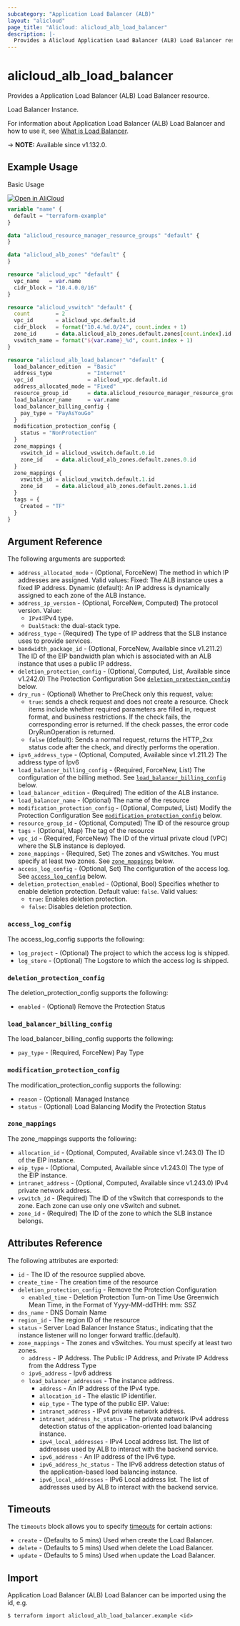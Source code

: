 ```yaml
---
subcategory: "Application Load Balancer (ALB)"
layout: "alicloud"
page_title: "Alicloud: alicloud_alb_load_balancer"
description: |-
  Provides a Alicloud Application Load Balancer (ALB) Load Balancer resource.
---
```


# alicloud_alb_load_balancer

Provides a Application Load Balancer (ALB) Load Balancer resource.

Load Balancer Instance.

For information about Application Load Balancer (ALB) Load Balancer and how to use it, see [What is Load Balancer](https://www.alibabacloud.com/help/en/slb/application-load-balancer/developer-reference/api-alb-2020-06-16-createloadbalancer).

-> **NOTE:** Available since v1.132.0.

## Example Usage

Basic Usage

<div style="display: block;margin-bottom: 40px;"><div class="oics-button" style="float: right;position: absolute;margin-bottom: 10px;">
  <a href="https://api.aliyun.com/terraform?resource=alicloud_alb_load_balancer&exampleId=69375c6d-bff4-e697-2696-1baac7f74f3a4c97779e&activeTab=example&spm=docs.r.alb_load_balancer.0.69375c6dbf&intl_lang=EN_US" target="_blank">
    <img alt="Open in AliCloud" src="https://img.alicdn.com/imgextra/i1/O1CN01hjjqXv1uYUlY56FyX_!!6000000006049-55-tps-254-36.svg" style="max-height: 44px; max-width: 100%;">
  </a>
</div></div>

```terraform
variable "name" {
  default = "terraform-example"
}

data "alicloud_resource_manager_resource_groups" "default" {
}

data "alicloud_alb_zones" "default" {
}

resource "alicloud_vpc" "default" {
  vpc_name   = var.name
  cidr_block = "10.4.0.0/16"
}

resource "alicloud_vswitch" "default" {
  count        = 2
  vpc_id       = alicloud_vpc.default.id
  cidr_block   = format("10.4.%d.0/24", count.index + 1)
  zone_id      = data.alicloud_alb_zones.default.zones[count.index].id
  vswitch_name = format("${var.name}_%d", count.index + 1)
}

resource "alicloud_alb_load_balancer" "default" {
  load_balancer_edition  = "Basic"
  address_type           = "Internet"
  vpc_id                 = alicloud_vpc.default.id
  address_allocated_mode = "Fixed"
  resource_group_id      = data.alicloud_resource_manager_resource_groups.default.groups.0.id
  load_balancer_name     = var.name
  load_balancer_billing_config {
    pay_type = "PayAsYouGo"
  }
  modification_protection_config {
    status = "NonProtection"
  }
  zone_mappings {
    vswitch_id = alicloud_vswitch.default.0.id
    zone_id    = data.alicloud_alb_zones.default.zones.0.id
  }
  zone_mappings {
    vswitch_id = alicloud_vswitch.default.1.id
    zone_id    = data.alicloud_alb_zones.default.zones.1.id
  }
  tags = {
    Created = "TF"
  }
}
```

## Argument Reference

The following arguments are supported:
* `address_allocated_mode` - (Optional, ForceNew) The method in which IP addresses are assigned. Valid values:  Fixed: The ALB instance uses a fixed IP address. Dynamic (default): An IP address is dynamically assigned to each zone of the ALB instance.
* `address_ip_version` - (Optional, ForceNew, Computed) The protocol version. Value:
  - `IPv4`:IPv4 type.
  - `DualStack`: the dual-stack type.
* `address_type` - (Required) The type of IP address that the SLB instance uses to provide services.
* `bandwidth_package_id` - (Optional, ForceNew, Available since v1.211.2) The ID of the EIP bandwidth plan which is associated with an ALB instance that uses a public IP address.
* `deletion_protection_config` - (Optional, Computed, List, Available since v1.242.0) The Protection Configuration See [`deletion_protection_config`](#deletion_protection_config) below.
* `dry_run` - (Optional) Whether to PreCheck only this request, value:
  - `true`: sends a check request and does not create a resource. Check items include whether required parameters are filled in, request format, and business restrictions. If the check fails, the corresponding error is returned. If the check passes, the error code DryRunOperation is returned.
  - `false` (default): Sends a normal request, returns the HTTP_2xx status code after the check, and directly performs the operation.
* `ipv6_address_type` - (Optional, Computed, Available since v1.211.2) The address type of Ipv6
* `load_balancer_billing_config` - (Required, ForceNew, List) The configuration of the billing method. See [`load_balancer_billing_config`](#load_balancer_billing_config) below.
* `load_balancer_edition` - (Required) The edition of the ALB instance.
* `load_balancer_name` - (Optional) The name of the resource
* `modification_protection_config` - (Optional, Computed, List) Modify the Protection Configuration See [`modification_protection_config`](#modification_protection_config) below.
* `resource_group_id` - (Optional, Computed) The ID of the resource group
* `tags` - (Optional, Map) The tag of the resource
* `vpc_id` - (Required, ForceNew) The ID of the virtual private cloud (VPC) where the SLB instance is deployed.
* `zone_mappings` - (Required, Set) The zones and vSwitches. You must specify at least two zones. See [`zone_mappings`](#zone_mappings) below.
* `access_log_config` - (Optional, Set) The configuration of the access log. See [`access_log_config`](#access_log_config) below.
* `deletion_protection_enabled` - (Optional, Bool) Specifies whether to enable deletion protection. Default value: `false`. Valid values:
  - `true`: Enables deletion protection.
  - `false`: Disables deletion protection.

### `access_log_config`

The access_log_config supports the following:

* `log_project` - (Optional) The project to which the access log is shipped.
* `log_store` - (Optional) The Logstore to which the access log is shipped.

### `deletion_protection_config`

The deletion_protection_config supports the following:
* `enabled` - (Optional) Remove the Protection Status

### `load_balancer_billing_config`

The load_balancer_billing_config supports the following:
* `pay_type` - (Required, ForceNew) Pay Type

### `modification_protection_config`

The modification_protection_config supports the following:
* `reason` - (Optional) Managed Instance
* `status` - (Optional) Load Balancing Modify the Protection Status

### `zone_mappings`

The zone_mappings supports the following:
* `allocation_id` - (Optional, Computed, Available since v1.243.0) The ID of the EIP instance.
* `eip_type` - (Optional, Computed, Available since v1.243.0) The type of the EIP instance.
* `intranet_address` - (Optional, Computed, Available since v1.243.0) IPv4 private network address.
* `vswitch_id` - (Required) The ID of the vSwitch that corresponds to the zone. Each zone can use only one vSwitch and subnet.
* `zone_id` - (Required) The ID of the zone to which the SLB instance belongs.

## Attributes Reference

The following attributes are exported:
* `id` - The ID of the resource supplied above.
* `create_time` - The creation time of the resource
* `deletion_protection_config` - Remove the Protection Configuration
  * `enabled_time` - Deletion Protection Turn-on Time Use Greenwich Mean Time, in the Format of Yyyy-MM-ddTHH: mm: SSZ
* `dns_name` - DNS Domain Name
* `region_id` - The region ID of the resource
* `status` - Server Load Balancer Instance Status:, indicating that the instance listener will no longer forward traffic.(default).
* `zone_mappings` - The zones and vSwitches. You must specify at least two zones.
  * `address` - IP Address. The Public IP Address, and Private IP Address from the Address Type
  * `ipv6_address` - Ipv6 address
  * `load_balancer_addresses` - The instance address.
    * `address` - An IP address of the IPv4 type.
    * `allocation_id` - The elastic IP identifier.
    * `eip_type` - The type of the public EIP. Value:
    * `intranet_address` - IPv4 private network address.
    * `intranet_address_hc_status` - The private network IPv4 address detection status of the application-oriented load balancing instance.
    * `ipv4_local_addresses` - IPv4 Local address list. The list of addresses used by ALB to interact with the backend service.
    * `ipv6_address` - An IP address of the IPv6 type.
    * `ipv6_address_hc_status` - The IPv6 address detection status of the application-based load balancing instance.
    * `ipv6_local_addresses` - IPv6 Local address list. The list of addresses used by ALB to interact with the backend service.

## Timeouts

The `timeouts` block allows you to specify [timeouts](https://developer.hashicorp.com/terraform/language/resources/syntax#operation-timeouts) for certain actions:
* `create` - (Defaults to 5 mins) Used when create the Load Balancer.
* `delete` - (Defaults to 5 mins) Used when delete the Load Balancer.
* `update` - (Defaults to 5 mins) Used when update the Load Balancer.

## Import

Application Load Balancer (ALB) Load Balancer can be imported using the id, e.g.

```shell
$ terraform import alicloud_alb_load_balancer.example <id>
```